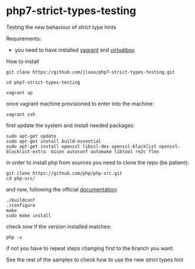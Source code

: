 # php7-strict-types-testing
Testing the new behaviour of strict type hints

Requirements:
- you need to have installed [vagrant](http://docs.vagrantup.com/v2/installation/) and [virtualbox](https://www.virtualbox.org/wiki/Downloads)


How to install

```ssh
git clone https://github.com/jlaso/php7-strict-types-testing.git

cd php7-strict-types-testing

vagrant up
```

once vagrant machine provisioned to enter into the machine:

```ssh
vagrant ssh
```

first update the system and install needed packages:

```ssh
sudo apt-get update
sudo apt-get install build-essential
sudo apt-get install openssl libssl-dev openssl-blacklist openssl-blacklist-extra  bison autoconf automake libtool re2c flex 
```

in order to install php from sources you need to clone the repo (be patient):
```ssh
git clone https://github.com/php/php-src.git
cd php-src/
```

and now, following the official [documentation](http://us1.php.net/git.php):
```ssh
./buildconf
./configure
make
sudo make install
```

check now if the version installed matches:
```ssh
php -v
```


if not you have to repeat steps changing first to the branch you want.


See the rest of the samples to check how to use the new strict types hint


